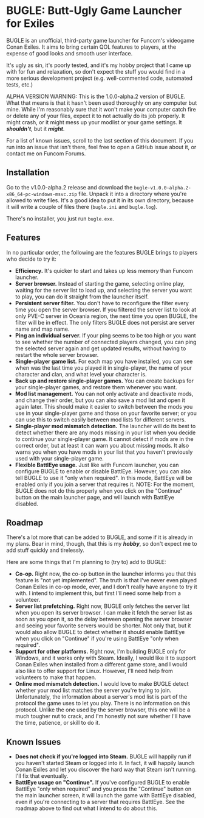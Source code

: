 # BUGLE: Butt-Ugly Game Launcher for Exiles

BUGLE is an unofficial, third-party game launcher for Funcom's videogame Conan Exiles. It aims to
bring certain QOL features to players, at the expense of good looks and smooth user interface.

It's ugly as sin, it's poorly tested, and it's my hobby project that I came up with for fun and
relaxation, so don't expect the stuff you would find in a more serious development project (e.g.
well-commented code, automated tests, etc.)

ALPHA VERSION WARNING: This is the 1.0.0-alpha.2 version of BUGLE. What that means is that it hasn't
been used thoroughly on any computer but mine. While I'm reasonably sure that it won't make your
computer catch fire or delete any of your files, expect it to not actually do its job properly.
It might crash, or it might mess up your modlist or your game settings. It ***shouldn't***, but it
***might***.

For a list of known issues, scroll to the last section of this document. If you run into an issue
that isn't there, feel free to open a GitHub issue about it, or contact me on Funcom Forums.

## Installation

Go to the v1.0.0-alpha.2 release and download the `bugle-v1.0.0-alpha.2-x86_64-pc-windows-msvc.zip`
file. Unpack it into a directory where you're allowed to write files. It's a good idea to put it in
its own directory, because it will write a couple of files there (`bugle.ini` and `bugle.log`).

There's no installer, you just run `bugle.exe`.

## Features

In no particular order, the following are the features BUGLE brings to players who decide to try it:

* **Efficiency.** It's quicker to start and takes up less memory than Funcom launcher.
* **Server browser.** Instead of starting the game, selecting online play, waiting for the server
list to load up, and selecting the server you want to play, you can do it straight from the
launcher itself.
* **Persistent server filter.** You don't have to reconfigure the filter every time you open the
server browser. If you filtered the server list to look at only PVE-C server in Oceania region, the
next time you open BUGLE, the filter will be in effect. The only filters BUGLE does not persist are
server name and map name.
* **Ping an individual server.** If your ping seems to be too high or you want to see whether the
number of connected players changed, you can ping the selected server again and get updated results,
without having to restart the whole server browser.
* **Single-player game list.** For each map you have installed, you can see when was the last time
you played it in single-player, the name of your character and clan, and what level your character
is.
* **Back up and restore single-player games.** You can create backups for your single-player games,
and restore them whenever you want.
* **Mod list management.** You can not only activate and deactivate mods, and change their order,
but you can also save a mod list and open it again later. This should make it easier to switch
between the mods you use in your single-player game and those on your favorite server; or you can
use this to switch easily between mod lists for different servers.
* **Single-player mod mismatch detection.** The launcher will do its best to detect whether there
are any mods missing in your list when you decide to continue your single-player game. It cannot
detect if mods are in the correct order, but at least it can warn you about missing mods. It also
warns you when you have mods in your list that you haven't previously used with your single-player
game.
* **Flexible BattlEye usage.** Just like with Funcom launcher, you can configure BUGLE to enable or
disable BattlEye. However, you can also tell BUGLE to use it "only when required". In this mode,
BattlEye will be enabled only if you join a server that requires it. NOTE: For the moment, BUGLE
does not do this properly when you click on the "Continue" button on the main launcher page, and
will launch with BattlEye disabled.

## Roadmap

There's a lot more that can be added to BUGLE, and some if it is already in my plans. Bear in mind,
though, that this is my ***hobby***, so don't expect me to add stuff quickly and tirelessly.

Here are some things that I'm planning to (try to) add to BUGLE:
* **Co-op.** Right now, the co-op button in the launcher informs you that this feature is "not yet
implemented". The truth is that I've never even played Conan Exiles in co-op mode, ever, and I don't
really have anyone to try it with. I intend to implement this, but first I'll need some help from
a volunteer.
* **Server list prefetching.** Right now, BUGLE only fetches the server list when you open its
server browser. I can make it fetch the server list as soon as you open it, so the delay between
opening the server browser and seeing your favorite servers would be shorter. Not only that, but it
would also allow BUGLE to detect whether it should enable BattlEye when you click on "Continue" if
you're using BattlEye "only when required".
* **Support for other platforms.** Right now, I'm building BUGLE only for Windows, and it works only
with Steam. Ideally, I would like it to support Conan Exiles when installed from a different game
store, and I would also like to offer support for Linux. However, I'll need help from volunteers to
make that happen.
* **Online mod mismatch detection.** I would love to make BUGLE detect whether your mod list matches
the server you're trying to join. Unfortunately, the information about a server's mod list is part
of the protocol the game uses to let you play. There is no information on this protocol. Unlike the
one used by the server browser, this one will be a much tougher nut to crack, and I'm honestly not
sure whether I'll have the time, patience, or skill to do it.

## Known Issues

* **Does not check if you're logged into Steam.** BUGLE will happily run if you haven't started
Steam or logged into it. In fact, it will happily launch Conan Exiles and let you discover the hard
way that Steam isn't running. I'll fix that eventually.
* **BattlEye usage on "Continue".** If you've configured BUGLE to enable BattlEye "only when
required" and you press the "Continue" button on the main launcher screen, it will launch the game
with BattlEye disabled, even if you're connecting to a server that requires BattlEye. See the
roadmap above to find out what I intend to do about this.
